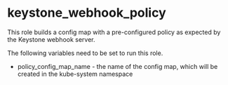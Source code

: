 keystone_webhook_policy
===========================

This role builds a config map with a pre-configured policy as expected by the Keystone webhook server.

The following variables need to be set to run this role.

* policy_config_map_name - the name of the config map, which will be created in the kube-system namespace


